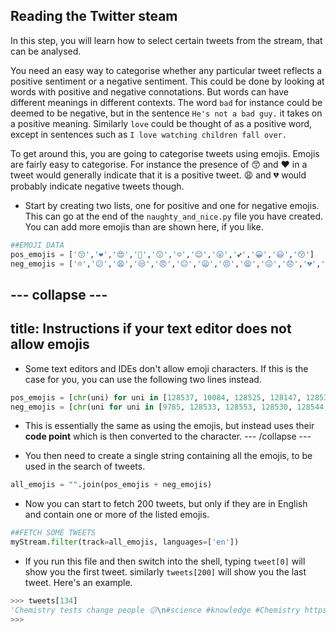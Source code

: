 ## Reading the Twitter steam

In this step, you will learn how to select certain tweets from the stream, that can be analysed.

You need an easy way to categorise whether any particular tweet reflects a positive sentiment or a negative sentiment. This could be done by looking at words with positive and negative connotations. But words can have different meanings in different contexts. The word `bad` for instance could be deemed to be negative, but in the sentence `He's not a bad guy.` it takes on a positive meaning. Similarly `love` could be thought of as a positive word, except in sentences such as `I love watching children fall over.`

To get around this, you are going to categorise tweets using emojis. Emojis are fairly easy to categorise. For instance the presence of 😙 and ❤ in a tweet would generally indicate that it is a positive tweet. 😩 and 💔 would probably indicate negative tweets though.

- Start by creating two lists, one for positive and one for negative emojis. This can go at the end of the `naughty_and_nice.py` file you have created. You can add more emojis than are shown here, if you like.

```python
##EMOJI DATA
pos_emojis = ['😙','❤','😍','💓','😗','☺','😊','😛','💕','😀','😃','😚']
neg_emojis = ['☹','😕','😩','😒','😠','😐','😦','😣','😫','😖','😞','💔','😢','😟']
```

--- collapse ---
---
title: Instructions if your text editor does not allow emojis
---
- Some text editors and IDEs don't allow emoji characters. If this is the case for you, you can use the following two lines instead.

```python
pos_emojis = [chr(uni) for uni in [128537, 10084, 128525, 128147, 128535, 9786, 128522, 128539, 128149, 128512, 128515, 128538]]
neg_emojis = [chr(uni for uni in [9785, 128533, 128553, 128530, 128544, 128528, 128550, 128547, 128555, 128534, 128542, 128148, 128546, 128543]]
```

- This is essentially the same as using the emojis, but instead uses their **code point** which is then converted to the character.
--- /collapse ---

- You then need to create a single string containing all the emojis, to be used in the search of tweets.

```python
all_emojis = "".join(pos_emojis + neg_emojis)
```

- Now you can start to fetch 200 tweets, but only if they are in English and contain one or more of the listed emojis.

```python
##FETCH SOME TWEETS
myStream.filter(track=all_emojis, languages=['en'])
```

- If you run this file and then switch into the shell, typing `tweet[0]` will show you the first tweet. similarly `tweets[200]` will show you the last tweet. Here's an example.

```python
>>> tweets[134]
'Chemistry tests change people 😕\n#science #knowledge #Chemistry https://t.co/9IhAi8nFKP'
>>>
```
